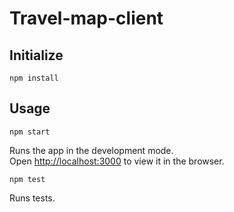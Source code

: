 # Travel-map-client
## Initialize
```
npm install
```

## Usage
```
npm start
```

Runs the app in the development mode.\
Open [http://localhost:3000](http://localhost:3000) to view it in the browser.

```
npm test
```

Runs tests.
